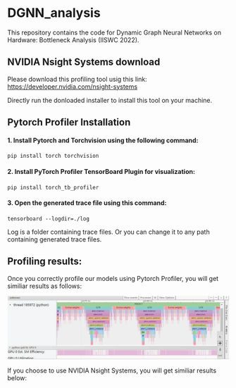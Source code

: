 # DGNN_analysis
This repository contains the code for Dynamic Graph Neural Networks on Hardware: Bottleneck Analysis (IISWC 2022).

## NVIDIA Nsight Systems download

Please download this profiling tool usig this link: https://developer.nvidia.com/nsight-systems

Directly run the donloaded installer to install this tool on your machine.

## Pytorch Profiler Installation

#### 1. Install Pytorch and Torchvision using the following command:

```{bash}
pip install torch torchvision
```
#### 2. Install PyTorch Profiler TensorBoard Plugin for visualization:

```{bash}
pip install torch_tb_profiler
```

#### 3. Open the generated trace file using this command:

```{bash}
tensorboard --logdir=./log
```
Log is a folder containing trace files. Or you can change it to any path containing generated trace files.

## Profiling results:

Once you correctly profile our models using Pytorch Profiler, you will get similiar results as follows:

![image](https://github.com/eun4231/DGNN_analysis/blob/main/Pytorch_profiler.png)

If you choose to use NVIDIA Nsight Systems, you will get similiar results below:
